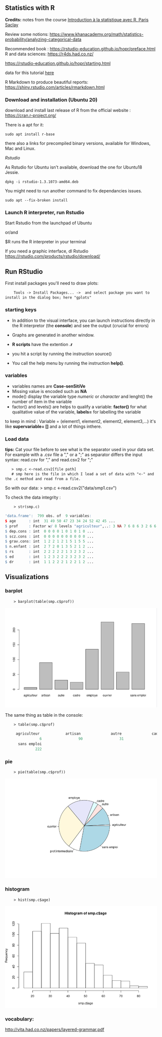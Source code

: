 ## Statistics with R

**Credits:** notes from the course [Introduction à la statistique avec R, Paris Saclay](https://www.fun-mooc.fr/courses/course-v1:ParisSaclay+71007+session14/about)

Review some notions: https://www.khanacademy.org/math/statistics-probability/analyzing-categorical-data 

Recommended book : https://rstudio-education.github.io/hopr/preface.html
R and data sciences: https://r4ds.had.co.nz/

https://rstudio-education.github.io/hopr/starting.html

data for this tutorial [here](./r-data/README.md)

R Markdown to produce beautiful reports: https://shiny.rstudio.com/articles/rmarkdown.html


### Download and installation (Ubuntu 20)

download and install last release  of R from the official website :  https://cran.r-project.org/

There is a apt for it:
        
    sudo apt install r-base

there also a links for precompiled binary versions, available for Windows, Mac and Linux.

*Rstudio*

As Rstudio for Ubuntu isn't available, download the one for Ubuntu18 Jessie. 

    dpkg -i rstudio-1.3.1073-amd64.deb

You might need to run another command to fix dependancies issues.

    sudo apt --fix-broken install
    
### Launch R interpreter, run Rstudio

Start Rstudio from the launchpad of Ubuntu

or/and

$R
runs the R interpreter in your terminal 

If you need a graphic interface, dl Rstudio https://rstudio.com/products/rstudio/download/


## Run RStudio

First install packages you'll need to draw plots: 

        Tools -> Install Packages... ->  and select package you want to install in the dialog box; here "gplots"
       
### starting keys

- In addition to the visual interface, you can launch instructions directly in the R interpretor (the **console**) and see the output (crucial for errors)
- Graphs are generated in another window.
- **R scripts** have the extention **.r**
- you hit a script by running the instruction source()

- You call the help menu by running the instruction **help()**. 

### variables

- variables names are **Case-senSitiVe** 
- Missing value is encoded such as **NA**
- mode() display the variable type *numeric* or *character* and lenght() the number of item in the variable
- factor() and levels() are helps to qualify a variable: **factor()** for what qualitative value of the variable, **labels=** for labelling the variable

to keep in mind : Variable = (element1, element2, element2, element3,...)  it's like **supervariable= []** and a lot of things inthere.


### Load data 

**tips:** Cat your file before to see what is the separator used in your data set. For example with a .csv file a "," or a ";" as separator differs the input syntax: read.csv for "," and read.csv2 for ";" 

       > smp.c <-read.csv2[file path] 
       # smp here is the file in which I lead a set of data with "<-" and the .c method and read from a file.
       
So with our data:
       > smp.c <-read.csv2("data/smp1.csv")
               
To check the data integrity : 

        > str(smp.c)
 ~~~R
 'data.frame':	799 obs. of  9 variables:
 $ age      : int  31 49 50 47 23 34 24 52 42 45 ...
 $ prof     : Factor w/ 8 levels "agriculteur",..: 3 NA 7 6 8 6 3 2 6 6 ...
 $ dep.cons : int  0 0 0 0 1 0 1 0 1 0 ...
 $ scz.cons : int  0 0 0 0 0 0 0 0 0 0 ...
 $ grav.cons: int  1 2 2 1 2 1 5 1 5 5 ...
 $ n.enfant : int  2 7 2 0 1 3 5 2 1 2 ...
 $ rs       : int  2 2 2 2 2 1 3 2 3 2 ...
 $ ed       : int  1 2 3 2 2 2 3 2 3 2 ...
 $ dr       : int  1 1 2 2 2 1 2 2 1 2 ...
 ~~~
        
## Visualizations 

### barplot
        > barplot(table(smp.c$prof))
        
![img](./r-data/barplot.png)        

The same thing as table in the console:
        
        > table(smp.c$prof)
 ~~~R
      agriculteur            artisan              autre              cadre            employe            ouvrier prof.intermediaire 
                 6                 90                 31                 24                135                227                 58 
       sans emploi 
               222 
 ~~~
 
 ### pie
 
        > pie(table(smp.c$prof))

![img](./r-data/pie.png)

### histogram

        > hist(smp.c$age)
![img](./r-data/hist.png)

















### vocabulary:
http://vita.had.co.nz/papers/layered-grammar.pdf

